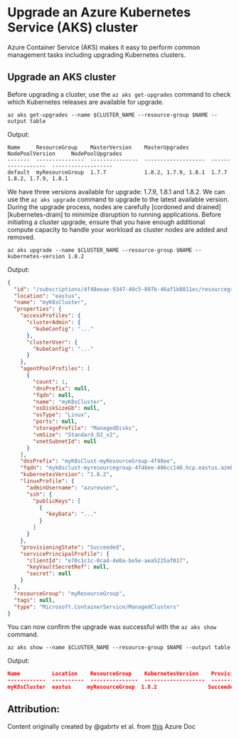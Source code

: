# Upgrade an Azure Kubernetes Service (AKS) cluster

Azure Container Service (AKS) makes it easy to perform common management tasks including upgrading Kubernetes clusters.

## Upgrade an AKS cluster

Before upgrading a cluster, use the `az aks get-upgrades` command to check which Kubernetes releases are available for upgrade.

```azurecli-interactive
az aks get-upgrades --name $CLUSTER_NAME --resource-group $NAME --output table
```

Output:

```console
Name     ResourceGroup    MasterVersion    MasterUpgrades       NodePoolVersion     NodePoolUpgrades
-------  ---------------  ---------------  -------------------  ------------------  -------------------
default  myResourceGroup  1.7.7            1.8.2, 1.7.9, 1.8.1  1.7.7               1.8.2, 1.7.9, 1.8.1
```

We have three versions available for upgrade: 1.7.9, 1.8.1 and 1.8.2. We can use the `az aks upgrade` command to upgrade to the latest available version.  During the upgrade process, nodes are carefully [cordoned and drained][kubernetes-drain] to minimize disruption to running applications.  Before initiating a cluster upgrade, ensure that you have enough additional compute capacity to handle your workload as cluster nodes are added and removed.

```azurecli-interactive
az aks upgrade --name $CLUSTER_NAME --resource-group $NAME --kubernetes-version 1.8.2
```

Output:

```json
{
  "id": "/subscriptions/4f48eeae-9347-40c5-897b-46af1b8811ec/resourcegroups/myResourceGroup/providers/Microsoft.ContainerService/managedClusters/myK8sCluster",
  "location": "eastus",
  "name": "myK8sCluster",
  "properties": {
    "accessProfiles": {
      "clusterAdmin": {
        "kubeConfig": "..."
      },
      "clusterUser": {
        "kubeConfig": "..."
      }
    },
    "agentPoolProfiles": [
      {
        "count": 1,
        "dnsPrefix": null,
        "fqdn": null,
        "name": "myK8sCluster",
        "osDiskSizeGb": null,
        "osType": "Linux",
        "ports": null,
        "storageProfile": "ManagedDisks",
        "vmSize": "Standard_D2_v2",
        "vnetSubnetId": null
      }
    ],
    "dnsPrefix": "myK8sClust-myResourceGroup-4f48ee",
    "fqdn": "myk8sclust-myresourcegroup-4f48ee-406cc140.hcp.eastus.azmk8s.io",
    "kubernetesVersion": "1.8.2",
    "linuxProfile": {
      "adminUsername": "azureuser",
      "ssh": {
        "publicKeys": [
          {
            "keyData": "..."
          }
        ]
      }
    },
    "provisioningState": "Succeeded",
    "servicePrincipalProfile": {
      "clientId": "e70c1c1c-0ca4-4e0a-be5e-aea5225af017",
      "keyVaultSecretRef": null,
      "secret": null
    }
  },
  "resourceGroup": "myResourceGroup",
  "tags": null,
  "type": "Microsoft.ContainerService/ManagedClusters"
}
```

You can now confirm the upgrade was successful with the `az aks show` command.

```azurecli-interactive
az aks show --name $CLUSTER_NAME --resource-group $NAME --output table
```

Output:

```json
Name          Location    ResourceGroup    KubernetesVersion    ProvisioningState    Fqdn
------------  ----------  ---------------  -------------------  -------------------  ----------------------------------------------------------------
myK8sCluster  eastus     myResourceGroup  1.8.2                Succeeded            myk8sclust-myresourcegroup-3762d8-2f6ca801.hcp.eastus.azmk8s.io
```

## Attribution:
Content originally created by @gabrtv et al. from [this](https://docs.microsoft.com/en-us/azure/aks/upgrade-cluster) Azure Doc
